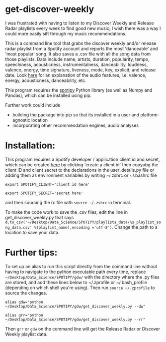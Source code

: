 # get-discover-weekly
I was frustrated with having to listen to my Discover Weekly and Release Radar playlists every week to find good new music; I wish there was a way I could more easily sift through my music recommendations. 

This is a command line tool that grabs the discover weekly and/or release radar playlist from a Spotify account and reports the most 'danceable' and 'most popular' song. It also saves a .csv file with all the song data from those playlists. Data include name, artists, duration, popularity, tempo, speechiness, acousticness, instrumentalness, danceability, loudness, valence, energy, time signature, liveness, mode, key, explicit, and release date. Look [here](https://developer.spotify.com/documentation/web-api/reference/tracks/get-audio-features/) for an explanation of the audio features, i.e. valence, energy, acousticness, danceability, etc. 

This program requires the [spotipy](https://spotipy.readthedocs.io/) Python library (as well as Numpy and Pandas), which can be installed using pip. 

Further work could include 
  - building the package into pip so that its installed in a user and platform-agnostic location
  - incorporating other recommendation engines, audio analyses
  
# Installation: 
This program requires a Spotify developer / application client id and secret, which can be created [here](https://developer.spotify.com/dashboard/applications) by clicking 'create a client id' then copyubg the client ID and client secret to the declarations in the user_details.py file or adding them as environment variables by writing ~/.zshrc or ~/.bashrc file

`export SPOTIFY_CLIENT='client id here'`

`export SPOTIFY_SECRET='secret here'` 

and then sourcing the rc file with `source ~/.zshrc` in terminal.

To make the code work to save the .csv files, edit the line in get_discover_weekly.py that says `        d.to_csv('~/Desktop/Data_Science/SPOTIPY/playlists_data/%s_playlist_song_data.csv' %(playlist_name),encoding ='utf-8')`. Change the path to a location to save your data. 

# Further tips:
To set up an alias to run this script directly from the command line without having to navigate to the python executable path every time, replace `~/Desktop/Data_Science/SPOTIPY/gdw/` with the directory where the .py files are stored, and add these lines below to ~/.zprofile or ~/.bash_profile (depending on which shell you're using). Then run `source ~/.zprofile` to source the changes.

`alias gdw="python ~/Desktop/Data_Science/SPOTIPY/gdw/get_discover_weekly.py --dw"`

`alias grr="python ~/Desktop/Data_Science/SPOTIPY/gdw/get_discover_weekly.py --rr"`

Then `grr` or `gdw` on the command line will get the Release Radar or Discover Weekly playlist data. 
